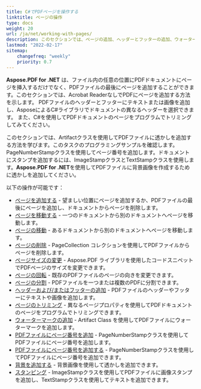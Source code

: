 ```yaml
---
title: C#でPDFページを操作する
linktitle: ページの操作
type: docs
weight: 20
url: /ja/net/working-with-pages/
description: このセクションでは、ページの追加、ヘッダーとフッターの追加、ウォーターマークの追加方法について説明します。Aspose.PDF for .NETがこのトピックに関するすべての詳細を説明します。
lastmod: "2022-02-17"
sitemap:
    changefreq: "weekly"
    priority: 0.7
---
```

<script type="application/ld+json">
{
    "@context": "https://schema.org",
    "@type": "TechArticle",
    "headline": "C#でPDFページを操作する",
    "alternativeHeadline": "PDFページの操作方法",
    "author": {
        "@type": "Person",
        "name":"Anastasiia Holub",
        "givenName": "Anastasiia",
        "familyName": "Holub",
        "url":"https://www.linkedin.com/in/anastasiia-holub-750430225/"
    },
    "genre": "pdfドキュメント生成",
    "keywords": "pdf, c#, pdfページ, pdfページ追加, ページ番号追加, ページ回転, ページ削除",
    "wordcount": "302",
    "proficiencyLevel":"初心者",
    "publisher": {
        "@type": "Organization",
        "name": "Aspose.PDFドキュメントチーム",
        "url": "https://products.aspose.com/pdf",
        "logo": "https://www.aspose.cloud/templates/aspose/img/products/pdf/aspose_pdf-for-net.svg",
        "alternateName": "Aspose",
        "sameAs": [
            "https://facebook.com/aspose.pdf/",
            "https://twitter.com/asposepdf",
            "https://www.youtube.com/channel/UCmV9sEg_QWYPi6BJJs7ELOg/featured",
            "https://www.linkedin.com/company/aspose",
            "https://stackoverflow.com/questions/tagged/aspose",
            "https://aspose.quora.com/",
            "https://aspose.github.io/"
        ],
        "contactPoint": [
            {
                "@type": "ContactPoint",
                "telephone": "+1 903 306 1676",
                "contactType": "sales",
                "areaServed": "US",
                "availableLanguage": "en"
            },
            {
                "@type": "ContactPoint",
                "telephone": "+44 141 628 8900",
                "contactType": "sales",
                "areaServed": "GB",
                "availableLanguage": "en"
            },
            {
                "@type": "ContactPoint",
                "telephone": "+61 2 8006 6987",
                "contactType": "sales",
                "areaServed": "AU",
                "availableLanguage": "en"
            }
        ]
    },
    "url": "/net/working-with-pages/",
    "mainEntityOfPage": {
        "@type": "WebPage",
        "@id": "/net/working-with-pages/"
    },
    "dateModified": "2022-02-04",
    "description": "このセクションでは、ページの追加、ヘッダーとフッターの追加、ウォーターマークの追加方法について説明します。Aspose.PDF for .NETがこのトピックに関するすべての詳細を説明します。"
}
</script>
**Aspose.PDF for .NET** は、ファイル内の任意の位置にPDFドキュメントにページを挿入するだけでなく、PDFファイルの最後にページを追加することができます。このセクションでは、Acrobat ReaderなしでPDFにページを追加する方法を示します。
PDFファイルのヘッダーとフッターにテキストまたは画像を追加し、AsposeによるC#ライブラリでドキュメントの異なるヘッダーを選択できます。
また、C#を使用してPDFドキュメントのページをプログラムでトリミングしてみてください。

このセクションでは、Artifactクラスを使用してPDFファイルに透かしを追加する方法を学びます。このタスクのプログラミングサンプルを確認します。
PageNumberStampクラスを使用してページ番号を追加します。ドキュメントにスタンプを追加するには、ImageStampクラスとTextStampクラスを使用します。**Aspose.PDF for .NET**を使用してPDFファイルに背景画像を作成するために透かしを追加してください。

以下の操作が可能です：

- [ページを追加する](/pdf/ja/net/add-pages/) - 望ましい位置にページを追加するか、PDFファイルの最後にページを追加し、ドキュメントからページを削除します。
- [ページを移動する](/pdf/ja/net/move-pages/) - 一つのドキュメントから別のドキュメントへページを移動します。
- [ページの移動](/pdf/ja/net/move-pages/) - あるドキュメントから別のドキュメントへページを移動します。
- [ページの削除](/pdf/ja/net/delete-pages/) - PageCollection コレクションを使用してPDFファイルからページを削除します。
- [ページサイズの変更](/pdf/ja/net/change-page-size/) - Aspose.PDF ライブラリを使用したコードスニペットでPDFページのサイズを変更できます。
- [ページの回転](/pdf/ja/net/rotate-pages/) - 既存のPDFファイルのページの向きを変更できます。
- [ページの分割](/pdf/ja/net/split-document/) - PDFファイルを一つまたは複数のPDFに分割できます。
- [ヘッダーおよび/またはフッターの追加](/pdf/ja/net/add-headers-and-footers-of-pdf-file/) - PDFファイルのヘッダーやフッターにテキストや画像を追加します。
- [ページのトリミング](/pdf/ja/net/crop-pages/) - 異なるページプロパティを使用してPDFドキュメントのページをプログラムでトリミングできます。
- [ウォーターマークの追加](/pdf/ja/net/add-watermarks/) - Artifact Class を使用してPDFファイルにウォーターマークを追加します。
- [PDFファイルにページ番号を追加](/pdf/ja/net/add-page-number/) - PageNumberStampクラスを使用してPDFファイルにページ番号を追加します。
- [PDFファイルにページ番号を追加する](/pdf/ja/net/add-page-number/) - PageNumberStampクラスを使用してPDFファイルにページ番号を追加できます。
- [背景を追加する](/pdf/ja/net/add-backgrounds/) - 背景画像を使用して透かしを追加できます。
- [スタンピング](/pdf/ja/net/stamping/) - ImageStampクラスを使用してPDFファイルに画像スタンプを追加し、TextStampクラスを使用してテキストを追加できます。

<script type="application/ld+json">
{
    "@context": "http://schema.org",
    "@type": "SoftwareApplication",
    "name": "Aspose.PDF for .NET Library",
    "image": "https://www.aspose.cloud/templates/aspose/img/products/pdf/aspose_pdf-for-net.svg",
    "url": "https://www.aspose.com/",
    "publisher": {
        "@type": "Organization",
        "name": "Aspose.PDF",
        "url": "https://products.aspose.com/pdf",
        "logo": "https://www.aspose.cloud/templates/aspose/img/products/pdf/aspose_pdf-for-net.svg",
        "alternateName": "Aspose",
        "sameAs": [
            "https://facebook.com/aspose.pdf/",
            "https://twitter.com/asposepdf",
            "https://www.youtube.com/channel/UCmV9sEg_QWYPi6BJJs7ELOg/featured",
            "https://www.linkedin.com/company/aspose",
            "https://stackoverflow.com/questions/tagged/aspose",
            "https://aspose.quora.com/",
            "https://aspose.github.io/"
        ],
        "contactPoint": [
            {
                "@type": "ContactPoint",
                "telephone": "+1 903 306 1676",
                "contactType": "sales",
                "areaServed": "US",
                "availableLanguage": "en"
            },
            {
                "@type": "ContactPoint",
                "telephone": "+44 141 628 8900",
                "contactType": "sales",
                "areaServed": "GB",
                "availableLanguage": "en"
            },
            {
                "@type": "ContactPoint",
                "telephone": "+61 2 8006 6987",
                "contactType": "sales",
                "areaServed": "AU",
                "availableLanguage": "en"
            }
        ]
    },
    "offers": {
        "@type": "Offer",
        "price": "1199",
        "priceCurrency": "USD"
    },
    "applicationCategory": "PDF Manipulation Library for .NET",
    "downloadUrl": "https://www.nuget.org/packages/Aspose.PDF/",
    "operatingSystem": "Windows, MacOS, Linux",
    "screenshot": "https://docs.aspose.com/pdf/net/create-pdf-document/screenshot.png",
    "softwareVersion": "2022.1",
    "aggregateRating": {
        "@type": "AggregateRating",
        "ratingValue": "5",
        "ratingCount": "16"
    }
}
</script>

